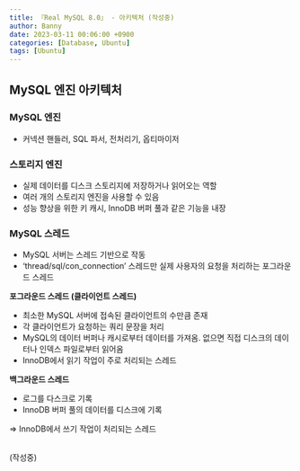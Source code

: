 ```yaml
---
title: 『Real MySQL 8.0』 - 아키텍처 (작성중)
author: Banny
date: 2023-03-11 00:06:00 +0900
categories: [Database, Ubuntu]
tags: [Ubuntu]
---
```


## MySQL 엔진 아키텍처

### MySQL 엔진

- 커넥션 핸들러, SQL 파서, 전처리기, 옵티마이저

### 스토리지 엔진

- 실제 데이터를 디스크 스토리지에 저장하거나 읽어오는 역할
- 여러 개의 스토리지 엔진을 사용할 수 있음
- 성능 향상을 위한 키 캐시, InnoDB 버퍼 풀과 같은 기능을 내장

### MySQL 스레드

- MySQL 서버는 스레드 기반으로 작동
- ‘thread/sql/con_connection’ 스레드만 실제 사용자의 요청을 처리하는 포그라운드 스레드

**포그라운드 스레드 (클라이언트 스레드)**

- 최소한 MySQL 서버에 접속된 클라이언트의 수만큼 존재
- 각 클라이언트가 요청하는 쿼리 문장을 처리
- MySQL의 데이터 버퍼나 캐시로부터 데이터를 가져옴. 없으면 직접 디스크의 데이터나 인덱스 파일로부터 읽어옴
- InnoDB에서 읽기 작업이 주로 처리되는 스레드

**백그라운드 스레드**

- 로그를 다스크로 기록
- InnoDB 버퍼 풀의 데이터를 디스크에 기록

⇒ InnoDB에서 쓰기 작업이 처리되는 스레드

<br>
(작성중)

